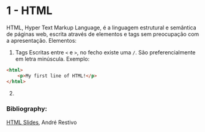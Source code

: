 # 1 - HTML

HTML, Hyper Text Markup Language, é a linguagem estrutural e semântica de páginas web, escrita através de elementos e tags sem preocupação com a apresentação.
Elementos:

1. Tags
Escritas entre `<` e `>`, no fecho existe uma `/`. São preferencialmente em letra minúscula. Exemplo:

```html
<html>
    <p>My first line of HTML!</p>
</html>
````

2. 

### Bibliography:
[HTML Slides](https://web.fe.up.pt/~arestivo/slides/?s=html5#1), André Restivo